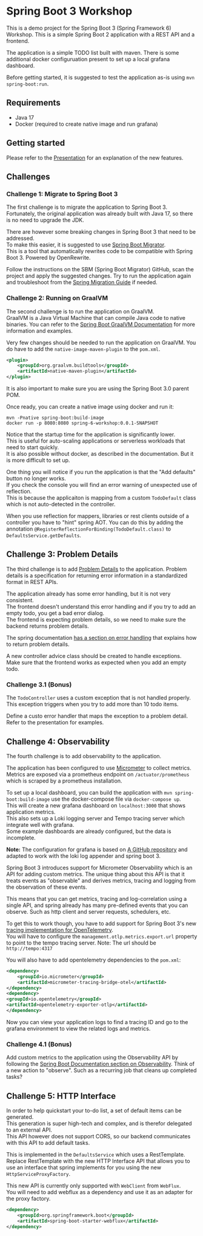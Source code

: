 Spring Boot 3 Workshop
=================

This is a demo project for the Spring Boot 3 (Spring Framework 6) Workshop.
This is a simple Spring Boot 2 application with a REST API and a frontend.

The application is a simple TODO list built with maven.
There is some additional docker configuruation present to set up a local grafana dashboard.

Before getting started, it is suggested to test the application as-is using `mvn spring-boot:run`.

## Requirements
- Java 17
- Docker (required to create native image and run grafana)

## Getting started
Please refer to the [Presentation](https://chilit-nl.github.io/reveal.js/2022.jfall.spring-6/) for an explanation of the new features.

## Challenges

### Challenge 1: Migrate to Spring Boot 3
The first challenge is to migrate the application to Spring Boot 3.  
Fortunately, the original application was already built with Java 17, so there is no need to upgrade the JDK.

There are however some breaking changes in Spring Boot 3 that need to be addressed.  
To make this easier, it is suggested to use [Spring Boot Migrator](https://github.com/spring-projects-experimental/spring-boot-migrator).  
This is a tool that automatically rewrites code to be compatible with Spring Boot 3. Powered by OpenRewrite.

Follow the instructions on the SBM (Spring Boot Migrator) GitHub, scan the project and apply the suggested changes.
Try to run the application again and troubleshoot from the [Spring Migration Guide](https://github.com/spring-projects/spring-boot/wiki/Spring-Boot-3.0-Migration-Guide) if needed.

### Challenge 2: Running on GraalVM
The second challenge is to run the application on GraalVM.  
GraalVM is a Java Virtual Machine that can compile Java code to native binaries.
You can refer to the [Spring Boot GraalVM Documentation](https://docs.spring.io/spring-boot/docs/current/reference/htmlsingle/#native-image) for more information and examples.

Very few changes should be needed to run the application on GraalVM.
You do have to add the `native-image-maven-plugin` to the `pom.xml`.
```xml
<plugin>
    <groupId>org.graalvm.buildtools</groupId>
    <artifactId>native-maven-plugin</artifactId>
</plugin>
```
It is also important to make sure you are using the Spring Boot 3.0 parent POM.

Once ready, you can create a native image using docker and run it:
```shell
mvn -Pnative spring-boot:build-image
docker run -p 8080:8080 spring-6-workshop:0.0.1-SNAPSHOT
```
Notice that the startup time for the application is significantly lower.  
This is useful for auto-scaling applications or serverless workloads that need to start quickly.  
It is also possible without docker, as described in the documentation. But it is more difficult to set up.

One thing you will notice if you run the application is that the "Add defaults" button no longer works.  
If you check the console you will find an error warning of unexpected use of reflection.  
This is because the applicaiton is mapping from a custom `TodoDefault` class which is not auto-detected in the controller.

When you use reflection for mappers, libraries or rest clients outside of a controller you have to "hint" spring AOT.
You can do this by adding the annotation `@RegisterReflectionForBinding(TodoDefault.class)` to `DefaultsService.getDefaults`.

## Challenge 3: Problem Details
The third challenge is to add [Problem Details](https://datatracker.ietf.org/doc/html/rfc7807) to the application.
Problem details is a specification for returning error information in a standardized format in REST APIs.

The application already has some error handling, but it is not very consistent.  
The frontend doesn't understand this error handling and if you try to add an empty todo, you get a bad error dialog.  
The frontend is expecting problem details, so we need to make sure the backend returns problem details.

The spring documentation [has a section on error handling](https://docs.spring.io/spring-framework/docs/6.0.7/reference/html/web.html#mvc-ann-rest-exceptions)
that explains how to return problem details.

A new controller advice class should be created to handle exceptions.  
Make sure that the frontend works as expected when you add an empty todo.

### Challenge 3.1 (Bonus)
The `TodoController` uses a custom exception that is not handled properly.
This exception triggers when you try to add more than 10 todo items.

Define a custo error handler that maps the exception to a problem detail. Refer to the presentation for examples.

## Challenge 4: Observability
The fourth challenge is to add observability to the application.

The application has been configured to use [Micrometer](https://micrometer.io/) to collect metrics.
Metrics are exposed via a prometheus endpoint on `/actuator/prometheus` which is scraped by a prometheus installation.

To set up a local dashboard, you can build the application with `mvn spring-boot:build-image` use the docker-compose file via `docker-compose up`.  
This will create a new grafana dashboard on `localhost:3000` that shows application metrics.  
This also sets up a Loki logging server and Tempo tracing server which integrate well with grafana.  
Some example dashboards are already configured, but the data is incomplete.

**Note:** The configuration for grafana is based on [A GitHub repository](https://github.com/blueswen/spring-boot-observability)
and adapted to work with the loki log appender and spring boot 3.

Spring Boot 3 introduces support for Micrometer Observability which is an API for adding custom metrics.
The unique thing about this API is that it treats events as "observable" and derives metrics, tracing and logging from
the observation of these events.

This means that you can get metrics, tracing and log-correlation using a single API, and spring already has
many pre-defined events that you can observe. Such as http client and server requests, schedulers, etc.

To get this to work though, you have to add support for Spring Boot 3's new
[tracing implementation for OpenTelemetry](https://docs.spring.io/spring-boot/docs/current/reference/html/actuator.html#actuator.metrics.export.otlp).  
You will have to configure the `management.otlp.metrics.export.url` property to point to the tempo tracing server.
Note: The url should be `http://tempo:4317`

You will also have to add opentelemetry dependencies to the `pom.xml`:
```xml
<dependency>
    <groupId>io.micrometer</groupId>
    <artifactId>micrometer-tracing-bridge-otel</artifactId>
</dependency>
<dependency>
<groupId>io.opentelemetry</groupId>
<artifactId>opentelemetry-exporter-otlp</artifactId>
</dependency>
```

Now you can view your application logs to find a tracing ID and go to the grafana environment to view the related logs and metrics.

### Challenge 4.1 (Bonus)

Add custom metrics to the application using the Observability API by following the [Spring Boot Documentation section on Observability](https://docs.spring.io/spring-boot/docs/current/reference/htmlsingle/#actuator.observability).
Think of a new action to "observe". Such as a recurring job that cleans up completed tasks?

## Challenge 5: HTTP Interface

In order to help quickstart your to-do list, a set of default items can be generated.  
This generation is super high-tech and complex, and is therefor delegated to an external API.  
This API however does not support CORS, so our backend communicates with this API to add default tasks.

This is implemented in the `DefaultsService` which uses a RestTemplate.  
Replace RestTemplate with the new HTTP Interface API that allows you to use an interface that spring
implements for you using the new `HttpServiceProxyFactory`.

This new API is currently only supported with `WebClient` from `WebFlux`.  
You will need to add webflux as a dependency and use it as an adapter for the proxy factory.

```xml
<dependency>
    <groupId>org.springframework.boot</groupId>
    <artifactId>spring-boot-starter-webflux</artifactId>
</dependency>
```
